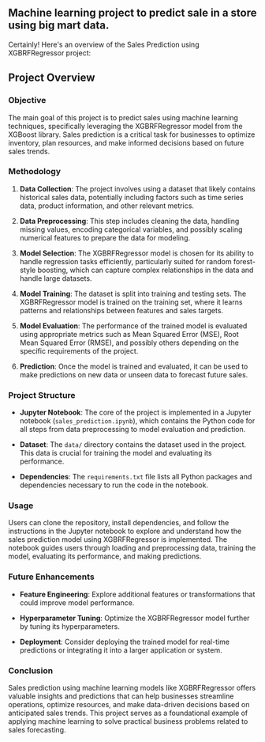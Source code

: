 ## Machine learning project to predict sale in a store using big mart data.
Certainly! Here's an overview of the Sales Prediction using XGBRFRegressor project:

## Project Overview

### Objective
The main goal of this project is to predict sales using machine learning techniques, specifically leveraging the XGBRFRegressor model from the XGBoost library. Sales prediction is a critical task for businesses to optimize inventory, plan resources, and make informed decisions based on future sales trends.

### Methodology
1. **Data Collection**: The project involves using a dataset that likely contains historical sales data, potentially including factors such as time series data, product information, and other relevant metrics.
   
2. **Data Preprocessing**: This step includes cleaning the data, handling missing values, encoding categorical variables, and possibly scaling numerical features to prepare the data for modeling.
   
3. **Model Selection**: The XGBRFRegressor model is chosen for its ability to handle regression tasks efficiently, particularly suited for random forest-style boosting, which can capture complex relationships in the data and handle large datasets.
   
4. **Model Training**: The dataset is split into training and testing sets. The XGBRFRegressor model is trained on the training set, where it learns patterns and relationships between features and sales targets.
   
5. **Model Evaluation**: The performance of the trained model is evaluated using appropriate metrics such as Mean Squared Error (MSE), Root Mean Squared Error (RMSE), and possibly others depending on the specific requirements of the project.
   
6. **Prediction**: Once the model is trained and evaluated, it can be used to make predictions on new data or unseen data to forecast future sales.

### Project Structure
- **Jupyter Notebook**: The core of the project is implemented in a Jupyter notebook (`sales_prediction.ipynb`), which contains the Python code for all steps from data preprocessing to model evaluation and prediction.
  
- **Dataset**: The `data/` directory contains the dataset used in the project. This data is crucial for training the model and evaluating its performance.
  
- **Dependencies**: The `requirements.txt` file lists all Python packages and dependencies necessary to run the code in the notebook.

### Usage
Users can clone the repository, install dependencies, and follow the instructions in the Jupyter notebook to explore and understand how the sales prediction model using XGBRFRegressor is implemented. The notebook guides users through loading and preprocessing data, training the model, evaluating its performance, and making predictions.

### Future Enhancements
- **Feature Engineering**: Explore additional features or transformations that could improve model performance.
  
- **Hyperparameter Tuning**: Optimize the XGBRFRegressor model further by tuning its hyperparameters.
  
- **Deployment**: Consider deploying the trained model for real-time predictions or integrating it into a larger application or system.

### Conclusion
Sales prediction using machine learning models like XGBRFRegressor offers valuable insights and predictions that can help businesses streamline operations, optimize resources, and make data-driven decisions based on anticipated sales trends. This project serves as a foundational example of applying machine learning to solve practical business problems related to sales forecasting.
